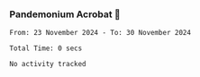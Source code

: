 ### Pandemonium Acrobat 🤸

<!--START_SECTION:waka-->

```all_time
From: 23 November 2024 - To: 30 November 2024

Total Time: 0 secs

No activity tracked
```

<!--END_SECTION:waka-->
